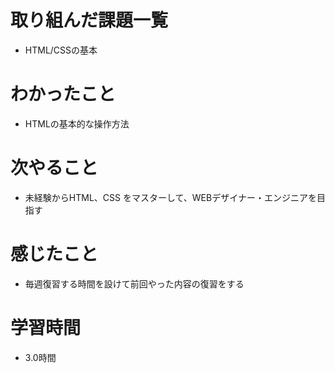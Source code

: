 # 取り組んだ課題一覧

- HTML/CSSの基本

# わかったこと

- HTMLの基本的な操作方法

# 次やること

- 未経験からHTML、CSS をマスターして、WEBデザイナー・エンジニアを目指す

# 感じたこと

- 毎週復習する時間を設けて前回やった内容の復習をする

# 学習時間
- 3.0時間